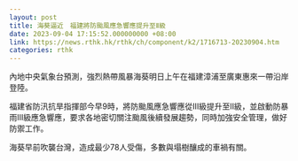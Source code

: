 ```yaml
---
layout: post
title: 海葵逼近　福建將防颱風應急響應提升至Ⅱ級
date: 2023-09-04 17:15:52.000000000 +08:00
link: https://news.rthk.hk/rthk/ch/component/k2/1716713-20230904.htm
categories: rthk
---
```


內地中央氣象台預測，強烈熱帶風暴海葵明日上午在福建漳浦至廣東惠來一帶沿岸登陸。

福建省防汛抗旱指揮部今早9時，將防颱風應急響應從Ⅲ級提升至Ⅱ級，並啟動防暴雨Ⅲ級應急響應，要求各地密切關注颱風後續發展趨勢，同時加強安全管理，做好防禦工作。

海葵早前吹襲台灣，造成最少78人受傷，多數與塌樹釀成的車禍有關。
